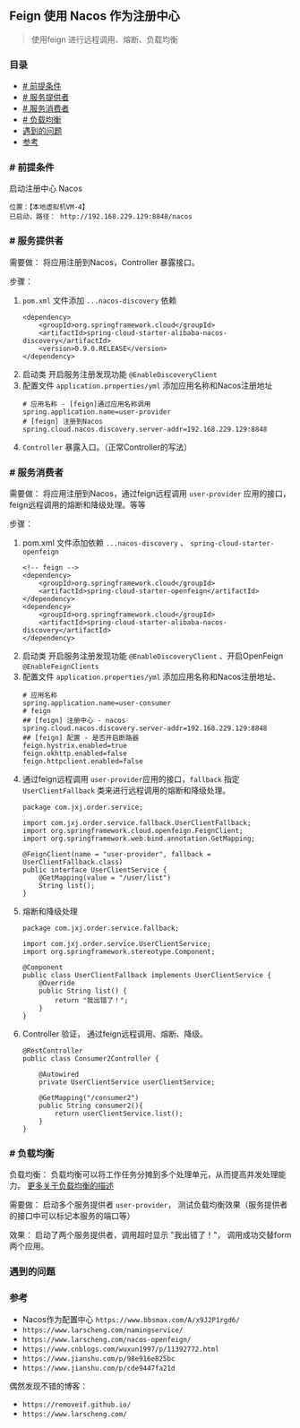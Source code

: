 ## Feign 使用 Nacos 作为注册中心

> 使用feign 进行远程调用、熔断、负载均衡

### 目录
* [# 前提条件](##-前提条件)
* [# 服务提供者](##-服务提供者)
* [# 服务消费者](##-服务消费者)
* [# 负载均衡](##-负载均衡)
* [遇到的问题](#遇到的问题)
* [参考](#参考)

### # 前提条件
启动注册中心 Nacos
```text
位置：【本地虚拟机VM-4】
已启动，路径： http://192.168.229.129:8848/nacos
```

### # 服务提供者
需要做： 将应用注册到Nacos，Controller 暴露接口。

步骤：
1. `pom.xml` 文件添加 `...nacos-discovery` 依赖
    ```text
    <dependency>
        <groupId>org.springframework.cloud</groupId>
        <artifactId>spring-cloud-starter-alibaba-nacos-discovery</artifactId>
        <version>0.9.0.RELEASE</version>
    </dependency>
    ```
2. 启动类 开启服务注册发现功能 `@EnableDiscoveryClient` 
3. 配置文件 `application.properties/yml` 添加应用名称和Nacos注册地址
    ```text
    # 应用名称 - [feign]通过应用名称调用
    spring.application.name=user-provider
    # [feign] 注册到Nacos
    spring.cloud.nacos.discovery.server-addr=192.168.229.129:8848
    ```
4. `Controller` 暴露入口。（正常Controller的写法）

### # 服务消费者
需要做： 将应用注册到Nacos，通过feign远程调用 `user-provider` 应用的接口，feign远程调用的熔断和降级处理。等等

步骤： 
1. pom.xml 文件添加依赖 `...nacos-discovery` 、 `spring-cloud-starter-openfeign`
    ```text
    <!-- feign -->
    <dependency>
        <groupId>org.springframework.cloud</groupId>
        <artifactId>spring-cloud-starter-openfeign</artifactId>
    </dependency>
    <dependency>
        <groupId>org.springframework.cloud</groupId>
        <artifactId>spring-cloud-starter-alibaba-nacos-discovery</artifactId>
    </dependency>
    ```
2. 启动类 开启服务注册发现功能 `@EnableDiscoveryClient` 、开启OpenFeign `@EnableFeignClients`
3. 配置文件 `application.properties/yml` 添加应用名称和Nacos注册地址、
    ```text
    # 应用名称
    spring.application.name=user-consumer
    # feign
    ## [feign] 注册中心 - nacos
    spring.cloud.nacos.discovery.server-addr=192.168.229.129:8848
    ## [feign] 配置 - 是否开启断路器
    feign.hystrix.enabled=true
    feign.okhttp.enabled=false
    feign.httpclient.enabled=false
    ```
4. 通过feign远程调用 `user-provider`应用的接口，`fallback` 指定 `UserClientFallback` 类来进行远程调用的熔断和降级处理。
    ```text
    package com.jxj.order.service;
    
    import com.jxj.order.service.fallback.UserClientFallback;
    import org.springframework.cloud.openfeign.FeignClient;
    import org.springframework.web.bind.annotation.GetMapping;
    
    @FeignClient(name = "user-provider", fallback = UserClientFallback.class)
    public interface UserClientService {
        @GetMapping(value = "/user/list")
        String list();
    }
    ```
5. 熔断和降级处理
    ```text
    package com.jxj.order.service.fallback;
    
    import com.jxj.order.service.UserClientService;
    import org.springframework.stereotype.Component;
    
    @Component
    public class UserClientFallback implements UserClientService {
        @Override
        public String list() {
            return "我出错了！";
        }
    }
    ```
6. Controller 验证， 通过feign远程调用、熔断、降级。
    ```text
    @RestController
    public class Consumer2Controller {
    
        @Autowired
        private UserClientService userClientService;
    
        @GetMapping("/consumer2")
        public String consumer2(){
            return userClientService.list();
        }
    }
    ```

### # 负载均衡
负载均衡： 负载均衡可以将工作任务分摊到多个处理单元，从而提高并发处理能力。 [更多关于负载均衡的描述](../../../Architecture/Load-Balance.md)

需要做： 启动多个服务提供者 `user-provider`， 测试负载均衡效果（服务提供者的接口中可以标记本服务的端口等）

效果： 启动了两个服务提供者，调用超时显示 "我出错了！"， 调用成功交替form两个应用。

### 遇到的问题

### 参考
* Nacos作为配置中心 `https://www.bbsmax.com/A/x9J2P1rgd6/`
* `https://www.larscheng.com/namingservice/`
* `https://www.larscheng.com/nacos-openfeign/`
* `https://www.cnblogs.com/wuxun1997/p/11392772.html`
* `https://www.jianshu.com/p/98e916e825bc`
* `https://www.jianshu.com/p/cde9447fa21d`

偶然发现不错的博客：
* `https://removeif.github.io/`
* `https://www.larscheng.com/`
